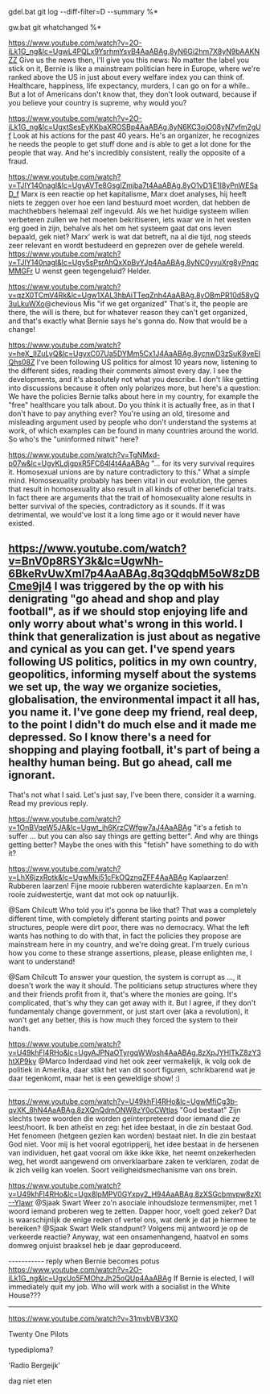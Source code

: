 gdel.bat
git log --diff-filter=D --summary %*

gw.bat
git whatchanged %*


https://www.youtube.com/watch?v=2O-iLk1G_ng&lc=UgwL4PQLx9YsrhmYsvB4AaABAg.8yN6Gi2hm7X8yN9bAAKNZZ
Give us the news then, I'll give you this news: No matter the label you stick on it, Bernie is like a mainstream politician here in Europe, where we're ranked above the US in just about every welfare index you can think of. Healthcare, happiness, life expectancy, murders, I can go on for a while.. But a lot of Americans don't know that, they don't look outward, because if you believe your country is supreme, why would you?

https://www.youtube.com/watch?v=2O-iLk1G_ng&lc=UgxtSesEyKKbaXROSBp4AaABAg.8yN6KC3oiO08yN7vfm2gUf
Look at his actions for the past 40 years. He's an organizer, he recognizes he needs the people to get stuff done and is able to get a lot done for the people that way. And he's incredibly consistent, really the opposite of a fraud.

https://www.youtube.com/watch?v=TJIY140nagI&lc=UgyAVTe8GsgIZmjba7t4AaABAg.8yO1vD1jE1I8yPnWESaD_f
Marx is een reactie op het kapitalisme, Marx doet analyses, hij heeft niets te zeggen over hoe een land bestuurd moet worden, dat hebben de machthebbers helemaal zelf ingevuld. Als we het huidige systeem willen verbeteren zullen we het moeten bekritiseren, iets waar we in het westen erg goed in zijn, behalve als het om het systeem gaat dat ons leven bepaald, gek niet? Marx' werk is wat dat betreft, na al die tijd, nog steeds zeer relevant en wordt bestudeerd en geprezen over de gehele wereld.
https://www.youtube.com/watch?v=TJIY140nagI&lc=Ugy5sPsrAhQxXpBvYJp4AaABAg.8yNC0yyuXrg8yPnqcMMGFr
U wenst geen tegengeluid? Helder.

https://www.youtube.com/watch?v=qzX0TCmV4Rk&lc=Ugw1XAL3hbAiTTeqZnh4AaABAg.8yOBmPR10d58yQ3uLkuWXo
​@chevious Mis "if we get organized" That's it, the people are there, the will is there, but for whatever reason they can't get organized, and that's exactly what Bernie says he's gonna do. Now that would be a change!

​https://www.youtube.com/watch?v=heX_IIZuLyQ&lc=UgyxC07Ua5DYMm5Cx1J4AaABAg.8ycnwD3zSuK8yeEIQhs08Z
I've been following US politics for almost 10 years now, listening to the different sides, reading their comments almost every day. I see the developments, and it's absolutely not what you describe. I don't like getting into discussions because it often only polarizes more, but here's a question: We have the policies Bernie talks about here in my country, for example the "free" healthcare you talk about. Do you think it is actually free, as in that I don't have to pay anything ever? You're using an old, tiresome and misleading argument used by people who don't understand the systems at work, of which examples can be found in many countries around the world. So who's the "uninformed nitwit" here?

https://www.youtube.com/watch?v=TgNMxd-p07w&lc=UgyKLdjgpxR5FC64l4t4AaABAg
"... for its very survival requires it. Homosexual unions are by nature contradictory to this."
What a simple mind. Homosexuality probably has been vital in our evolution, the genes that result in homosexuality also result in all kinds of other beneficial traits. In fact there are arguments that the trait of homosexuality alone results in better survival of the species, contradictory as it sounds. If it was detrimental, we would've lost it a long time ago or it would never have existed.

https://www.youtube.com/watch?v=BnV0p8RSY3k&lc=UgwNh-6BkeRvUwXml7p4AaABAg.8q3QdqbM5oW8zDBCme9jl4
I was triggered by the op with his denigrating "go ahead and shop and play football", as if we should stop enjoying life and only worry about what's wrong in this world. I think that generalization is just about as negative and cynical as you can get. I've spend years following US politics, politics in my own country, geopolitics, informing myself about the systems we set up, the way we organize societies, globalisation, the environmental impact it all has, you name it. I've gone deep my friend, real deep, to the point I didn't do much else and it made me depressed. So I know there's a need for shopping and playing football, it's part of being a healthy human being. But go ahead, call me ignorant.
---
That's not what I said. Let's just say, I've been there, consider it a warning. Read my previous reply.

https://www.youtube.com/watch?v=1OnBVqeW5JA&lc=Ugwt_ih6KrzCWfgw7aJ4AaABAg
"it's a fetish to suffer ... but you can also say things are getting better". And why are things getting better? Maybe the ones with this "fetish" have something to do with it?

https://www.youtube.com/watch?v=LhX6jzxRotk&lc=UgwMki51cFkOQznqZFF4AaABAg
Kaplaarzen! Rubberen laarzen! Fijne mooie rubberen waterdichte kaplaarzen. En m'n rooie zuidwestertje, want dat mot ook op natuurlijk.

@Sam Chilcutt Who told you it's gonna be like that? That was a completely different time, with completely different starting points and power structures, people were dirt poor, there was no democracy. What the left wants has nothing to do with that, in fact the policies they propose are mainstream here in my country, and we're doing great. I'm truely curious how you come to these strange assertions, please, please enlighten me, I want to understand!

@Sam Chilcutt To answer your question, the system is corrupt as ..., it doesn't work the way it should. The politicians setup structures where they and their friends profit from it, that's where the monies are going. It's complicated, that's why they can get away with it. But I agree, if they don't fundamentaly change government, or just start over (aka a revolution), it won't get any better, this is how much they forced the system to their hands.

https://www.youtube.com/watch?v=U49khFl4RHo&lc=UgyAJPNaOTyrgqWWosh4AaABAg.8zXpJYHlTkZ8zY3htXP9ky
@Marco Inderdaad vind het ook zeer vermakelijk, ik volg ook de politiek in Amerika, daar stikt het van dit soort figuren, schrikbarend wat je daar tegenkomt, maar het is een geweldige show! :)

-------
https://www.youtube.com/watch?v=U49khFl4RHo&lc=UgwMfiCg3b-qyXK_8hN4AaABAg.8zXQnQdmONW8zY0oCWtlas
"God bestaat" Zijn slechts twee woorden die worden geïnterpreteerd door iemand die ze leest/hoort. Ik ben atheïst en zeg: het idee bestaat, in die zin bestaat God. Het fenomeen (hetgeen gezien kan worden) bestaat niet. In die zin bestaat God niet. Voor mij is het vooral egotripperij, het idee bestaat in de hersenen van individuen, het gaat vooral om ikke ikke ikke, het neemt onzekerheden weg, het wordt aangewend om onverklaarbare zaken te verklaren, zodat de ik zich veilig kan voelen. Soort veiligheidsmechanisme van ons brein.

https://www.youtube.com/watch?v=U49khFl4RHo&lc=Ugx8lpMPV0GYxpy2_H94AaABAg.8zXSGcbmvpw8zXt--Ylawr
@Sjaak Swart Weer zo'n asociale inhoudsloze termensmijter, met 1 woord iemand proberen weg te zetten. Dapper hoor, voelt goed zeker? Dat is waarschijnlijk de enige reden of vertel ons, wat denk je dat je hiermee te bereiken?
@Sjaak Swart Welk standpunt? Volgens mij antwoord je op de verkeerde reactie? Anyway, wat een onsamenhangend, haatvol en soms domweg onjuist braaksel heb je daar geproduceerd.

----------- reply when Bernie becomes potus
https://www.youtube.com/watch?v=2O-iLk1G_ng&lc=UgxUo5FMOhzJh25oQUp4AaABAg
If Bernie is elected, I will immediately quit my job.  Who will work with a socialist in the White House???

-----------------------


https://www.youtube.com/watch?v=31mvbVBV3X0

Twenty One Pilots

typediploma?

'Radio Bergeijk'

dag niet eten


